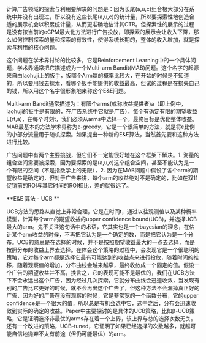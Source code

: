 计算广告领域的探索与利用要解决的问题是：因为长尾\(a,u,c\)组合极大部分在系统中并没有出现过，所以没有这些长尾\(a,u,c\)的统计量，所以要探索性地创造合适的展示机会以积累统计量，从而更准确地估计其CTR。但探索性的展示的过程是没有按当前的eCPM最大化方法进行广告投放，即探索的展示会让收入下降，那么如何控制探索的量和探索的有效性，使得系统长期的，整体的收入增加，就是探索与利用的核心问题。

这个问题在学术界讨论的比较多，它是Reinforcement Learning中的一个具体问题，学术界通常把它描述成为一个Multi-arm Bandit\(MAB\)问题。这个名字的起源来自由laohuji上的扳手，扳哪个Arm赢的概率比较大，在开始的时候是不知道的，所以要用钱去探索，看哪个扳手能提供的收益最高，但试的过程是在损失自己的钱，所以用这个名字很形象地来称这个E&E问题。

Multi-arm Bandit通常描述为：有限个arms\(或称收益提供者\)a（即上例中，laohuji的扳手是有限的，在广告系统中它就是广告），每个有确定有限的期望收益E\(rt,a\)，在每个时刻t，我们必须从arms中选择一个，最终目标是优化整体收益。MAB最基本的方法学术界称为ε-greedy，它是一个很简单的方法，就是将ε比例的小部分流量用于随机探索。如果提出一种新的E&E算法，当然首先要和这种方法进行比较。

广告问题中有两个主要挑战，但它们不一定能很好地在这个框架下解决。1. 海量的组合空间需要被探索，因为要探索的是\(a,u,c\)这个组合空间，甚至不能认为是一个有限的空间（不是指数学上的无限），2. 因为在MAB问题中假设了各个arm的期望收益是确定的，但对于广告来讲，每个arm的收益绝对不是确定的，比如在双11促销前的ROI与其它时间的ROI相比，差的就很远了。

**E&E 算法 - UCB**

UCB方法的思路从直觉上非常合理，它是在时间t，通过以往观测值以及某种概率模型，计算每个arm的期望收益的upper confidence bound\(UCB\)，并选择UCB最大的arm。先不关注这句话中的术语，它其实也是一个bayesian的理念，在估计某个arm收益的时候，不再把它认为是一个确定的数，而是把它认为是一个分布。UCB的意思是在选择的时候，并不是按照期望收益最大的一点去选择，而是按照分布的收益上界去选择。在体会这个策略的过程中，会发现它是一个很聪明的策略，它对每个arm都是选择它最有可能达到的收益点来进行投放，随着时间的推移，随着观察值的增加，分布曲线会越来越窄，最终收敛成一个固定的值。假设一个广告的期望收益并不高，换言之，它的表现可能不是最优的，我们在UCB方法下不会永远出这个广告，因为经过几次探索，它就分布曲线会迅速收敛，当发现有别的广告比它更好的时候，就不会再出这个广告了，但这种方法不会漏掉真正好的广告，因为好的广告在没有观察的时候，它是非常宽的一个函数分布，它的upper confidence是一个很大的值，所以总是有机会选中它，选中之后，分布会迅速收敛到实际的确定的收益。Paper中主要探讨的是具体的UCB策略，比如β-UCB策略，它是证明选择非最优的arms存在着一个上界，该上界与总的选择次数无关。还有一个改进的策略，UCB-tuned，它证明了如果已经选择的次数越多，就越可能自信地抛弃不太有前途（但仍可能最优）的arm。



